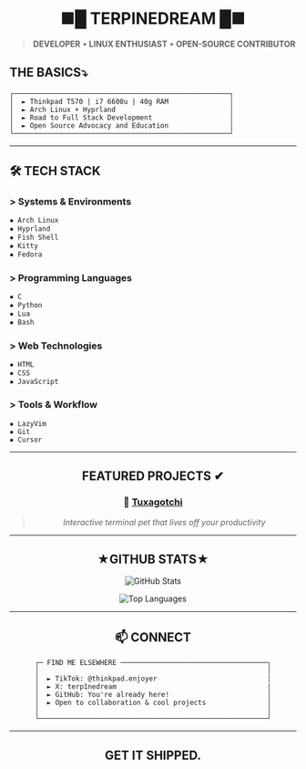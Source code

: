 <div align="center">

  # **■█ TERPINEDREAM █■**


  > **DEVELOPER ⋆ LINUX ENTHUSIAST ⋆ OPEN-SOURCE CONTRIBUTOR**
</div>

## **THE BASICS⤵**
```
┌─────────────────────────────────────────────────────┐
│  ► Thinkpad T570 | i7 6600u | 40g RAM               │
│  ► Arch Linux + Hyprland                            │
│  ► Road to Full Stack Development                   │
│  ► Open Source Advocacy and Education               │
└─────────────────────────────────────────────────────┘
```

---

## 🛠 **TECH STACK**

### **> Systems & Environments**
```bash
▪ Arch Linux 
▪ Hyprland 
▪ Fish Shell
▪ Kitty
▪ Fedora
```

### **> Programming Languages**
```c
▪ C
▪ Python
▪ Lua
▪ Bash
```

### **> Web Technologies**
```html
▪ HTML
▪ CSS
▪ JavaScript
```

### **> Tools & Workflow**
```vim
▪ LazyVim
▪ Git
▪ Cursor
```

---

<div align="center">
  
## **FEATURED PROJECTS ✔**

### 🐧 **[Tuxagotchi](https://github.com/terpinedream/tuxagotchi)**

> *Interactive terminal pet that lives off your productivity*



---

## **★GITHUB STATS★**

</div>

<div align="center">

![GitHub Stats](https://github-readme-stats.vercel.app/api?username=terpinedream&show_icons=true&theme=radical&hide_border=true)

![Top Languages](https://github-readme-stats.vercel.app/api/top-langs/?username=terpinedream&layout=compact&theme=radical&hide_border=true)

</div>

---

<div align="center">


## 📫 **CONNECT**



```
┌─ FIND ME ELSEWHERE ────────────────────────────────────┐
│                                                        │
│  ► TikTok: @thinkpad.enjoyer                           |
│  ► X: terp1nedream                                     |
│  ► GitHub: You're already here!                        │
│  ► Open to collaboration & cool projects               │
│                                                        │
└────────────────────────────────────────────────────────┘
```

---

  
## **GET IT SHIPPED.**

</div>
